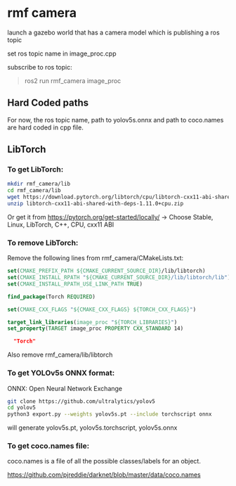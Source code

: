 # rmf camera

launch a gazebo world that has a camera model which is publishing a ros topic

set ros topic name in image_proc.cpp

subscribe to ros topic:
> ros2 run rmf_camera image_proc

## Hard Coded paths

For now, the ros topic name, path to yolov5s.onnx and path to coco.names are hard coded in cpp file.

## LibTorch

### To get LibTorch:
```bash
mkdir rmf_camera/lib
cd rmf_camera/lib
wget https://download.pytorch.org/libtorch/cpu/libtorch-cxx11-abi-shared-with-deps-1.11.0%2Bcpu.zip
unzip libtorch-cxx11-abi-shared-with-deps-1.11.0+cpu.zip
```

Or get it from https://pytorch.org/get-started/locally/ -> Choose Stable, Linux, LibTorch, C++, CPU, cxx11 ABI

### To remove LibTorch:
Remove the following lines from rmf_camera/CMakeLists.txt:
```cmake
set(CMAKE_PREFIX_PATH ${CMAKE_CURRENT_SOURCE_DIR}/lib/libtorch)
set(CMAKE_INSTALL_RPATH "${CMAKE_CURRENT_SOURCE_DIR}/lib/libtorch/lib")
set(CMAKE_INSTALL_RPATH_USE_LINK_PATH TRUE)

find_package(Torch REQUIRED)

set(CMAKE_CXX_FLAGS "${CMAKE_CXX_FLAGS} ${TORCH_CXX_FLAGS}")

target_link_libraries(image_proc "${TORCH_LIBRARIES}")
set_property(TARGET image_proc PROPERTY CXX_STANDARD 14)

  "Torch"
```
Also remove rmf_camera/lib/libtorch

### To get YOLOv5s ONNX format:

ONNX: Open Neural Network Exchange
```bash
git clone https://github.com/ultralytics/yolov5
cd yolov5
python3 export.py --weights yolov5s.pt --include torchscript onnx
```
will generate yolov5s.pt, yolov5s.torchscript, yolov5s.onnx

### To get coco.names file:

coco.names is a file of all the possible classes/labels for an object.

https://github.com/pjreddie/darknet/blob/master/data/coco.names